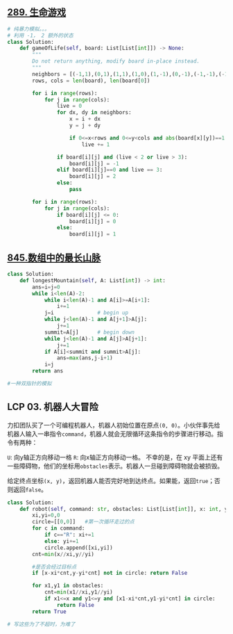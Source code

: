 ## [289. 生命游戏](https://leetcode.cn/problems/game-of-life/description/)


```python
# 纯暴力模拟。。。
# 利用 -1， 2 额外的状态
class Solution:
    def gameOfLife(self, board: List[List[int]]) -> None:
        """
        Do not return anything, modify board in-place instead.
        """
        neighbors = [(-1,1),(0,1),(1,1),(1,0),(1,-1),(0,-1),(-1,-1),(-1,0)]
        rows, cols = len(board), len(board[0])

        for i in range(rows):
            for j in range(cols):
                live = 0
                for dx, dy in neighbors:
                    x = i + dx
                    y = j + dy

                    if 0<=x<rows and 0<=y<cols and abs(board[x][y])==1:
                        live += 1

                if board[i][j] and (live < 2 or live > 3):
                    board[i][j] = -1
                elif board[i][j]==0 and live == 3:
                    board[i][j] = 2
                else:
                    pass

        for i in range(rows):
            for j in range(cols):
                if board[i][j] <= 0: 
                    board[i][j] = 0
                else:
                    board[i][j] = 1

```




## [845.数组中的最长山脉](https://leetcode.cn/problems/longest-mountain-in-array/)

```python
class Solution:
    def longestMountain(self, A: List[int]) -> int:
        ans=i=j=0
        while i<len(A)-2:
            while i<len(A)-1 and A[i]>=A[i+1]:
                i+=1
            j=i              # begin up
            while j<len(A)-1 and A[j+1]>A[j]:
                j+=1
            summit=A[j]      # begin down 
            while j<len(A)-1 and A[j]>A[j+1]:
                j+=1
            if A[i]<summit and summit>A[j]:
                ans=max(ans,j-i+1)
            i=j
        return ans

#一种双指针的模拟
```


## LCP 03. 机器人大冒险

力扣团队买了一个可编程机器人，机器人初始位置在原点`(0, 0)`。小伙伴事先给机器人输入一串指令`command`，机器人就会无限循环这条指令的步骤进行移动。指令有两种：

`U`: 向y轴正方向移动一格
`R`: 向x轴正方向移动一格。
不幸的是，在 xy 平面上还有一些障碍物，他们的坐标用`obstacles`表示。机器人一旦碰到障碍物就会被损毁。

给定终点坐标`(x, y)`，返回机器人能否完好地到达终点。如果能，返回`true`；否则返回`false`。

```python
class Solution:
    def robot(self, command: str, obstacles: List[List[int]], x: int, y: int) -> bool:
        xi,yi=0,0
        circle=[[0,0]]   #第一次循环走过的点
        for c in command:
            if c=="R": xi+=1
            else: yi+=1
            circle.append([xi,yi])
        cnt=min(x//xi,y//yi)

        #是否会经过目标点
        if [x-xi*cnt,y-yi*cnt] not in circle: return False

        for x1,y1 in obstacles:
            cnt=min(x1//xi,y1//yi)
            if x1<=x and y1<=y and [x1-xi*cnt,y1-yi*cnt] in circle:
                return False
        return True

# 写这些为了不超时，为难了
```